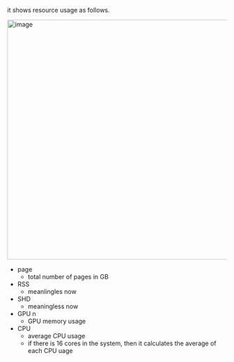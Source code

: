 it shows resource usage as follows.

<img width="551" alt="image" src="https://github.com/roiei/resource_monitor/assets/46999012/5958de18-1907-4c1e-8a9d-913b05c9d1b6">

* page
  * total number of pages in GB
* RSS
  * meanlingles now
* SHD
  * meaningless now
* GPU n
  * GPU memory usage
* CPU
  * average CPU usage
  * if there is 16 cores in the system, then it calculates the average of each CPU uage
  
